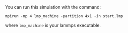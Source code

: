 You can run this simulation with the command:
```
mpirun -np 4 lmp_machine -partition 4x1 -in start.lmp
```
where ```lmp_machine``` is your lammps executable.
